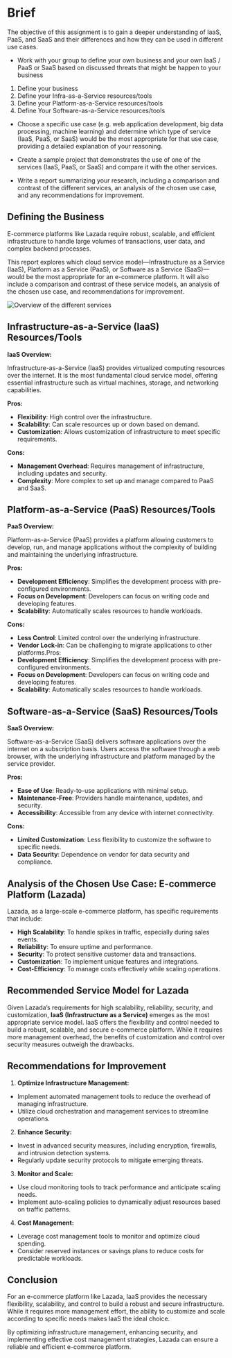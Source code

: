 # Brief

The objective of this assignment is to gain a deeper understanding of IaaS, PaaS, and SaaS and their differences and how they can be used in different use cases.

- Work with your group to define your own business and your own IaaS / PaaS or SaaS based on discussed threats that might be happen to your business

1. Define your business
2. Define your Infra-as-a-Service resources/tools
3. Define your Platform-as-a-Service resources/tools
4. Define Your Software-as-a-Service resources/tools

- Choose a specific use case (e.g. web application development, big data processing, machine learning) and determine which type of service (IaaS, PaaS, or SaaS) would be the most appropriate for that use case, providing a detailed explanation of your reasoning.

- Create a sample project that demonstrates the use of one of the services (IaaS, PaaS, or SaaS) and compare it with the other services.

- Write a report summarizing your research, including a comparison and contrast of the different services, an analysis of the chosen use case, and any recommendations for improvement.

## Defining the Business

E-commerce platforms like Lazada require robust, scalable, and efficient infrastructure to handle large volumes of transactions, user data, and complex backend processes. 

This report explores which cloud service model—Infrastructure as a Service (IaaS), Platform as a Service (PaaS), or Software as a Service (SaaS)—would be the most appropriate for an e-commerce platform. It will also include a comparison and contrast of these service models, an analysis of the chosen use case, and recommendations for improvement.

![Overview of the different services](https://hazelcast.com/wp-content/uploads/2021/12/infrastructure-as-a-service-iaas.png)

## Infrastructure-as-a-Service (IaaS) Resources/Tools

**IaaS Overview:**

Infrastructure-as-a-Service (IaaS) provides virtualized computing resources over the internet. It is the most fundamental cloud service model, offering essential infrastructure such as virtual machines, storage, and networking capabilities.

**Pros:**
- **Flexibility**: High control over the infrastructure.
- **Scalability**: Can scale resources up or down based on demand.
- **Customization**: Allows customization of infrastructure to meet specific requirements.

**Cons:**
- **Management Overhead**: Requires management of infrastructure, including updates and security.
- **Complexity**: More complex to set up and manage compared to PaaS and SaaS.

## Platform-as-a-Service (PaaS) Resources/Tools

**PaaS Overview:**

Platform-as-a-Service (PaaS) provides a platform allowing customers to develop, run, and manage applications without the complexity of building and maintaining the underlying infrastructure.

**Pros:**
- **Development Efficiency**: Simplifies the development process with pre-configured environments.
- **Focus on Development**: Developers can focus on writing code and developing features.
- **Scalability**: Automatically scales resources to handle workloads.

**Cons:**
- **Less Control**: Limited control over the underlying infrastructure.
- **Vendor Lock-in**: Can be challenging to migrate applications to other platforms.Pros:
- **Development Efficiency**: Simplifies the development process with pre-configured environments.
- **Focus on Development**: Developers can focus on writing code and developing features.
- **Scalability**: Automatically scales resources to handle workloads.


## Software-as-a-Service (SaaS) Resources/Tools

**SaaS Overview:**

Software-as-a-Service (SaaS) delivers software applications over the internet on a subscription basis. Users access the software through a web browser, with the underlying infrastructure and platform managed by the service provider.

**Pros:**
- **Ease of Use**: Ready-to-use applications with minimal setup.
- **Maintenance-Free**: Providers handle maintenance, updates, and security.
- **Accessibility**: Accessible from any device with internet connectivity.

**Cons:**
- **Limited Customization**: Less flexibility to customize the software to specific needs.
- **Data Security**: Dependence on vendor for data security and compliance.

## Analysis of the Chosen Use Case: E-commerce Platform (Lazada)
Lazada, as a large-scale e-commerce platform, has specific requirements that include:

- **High Scalability**: To handle spikes in traffic, especially during sales events.
- **Reliability**: To ensure uptime and performance.
- **Security**: To protect sensitive customer data and transactions.
- **Customization**: To implement unique features and integrations.
- **Cost-Efficiency**: To manage costs effectively while scaling operations.

## Recommended Service Model for Lazada
Given Lazada’s requirements for high scalability, reliability, security, and customization, **IaaS (Infrastructure as a Service)** emerges as the most appropriate service model. IaaS offers the flexibility and control needed to build a robust, scalable, and secure e-commerce platform. While it requires more management overhead, the benefits of customization and control over security measures outweigh the drawbacks.

## Recommendations for Improvement
1. **Optimize Infrastructure Management:**

- Implement automated management tools to reduce the overhead of managing infrastructure.
- Utilize cloud orchestration and management services to streamline operations.

2. **Enhance Security:**

- Invest in advanced security measures, including encryption, firewalls, and intrusion detection systems.
- Regularly update security protocols to mitigate emerging threats.

3. **Monitor and Scale:**

- Use cloud monitoring tools to track performance and anticipate scaling needs.
- Implement auto-scaling policies to dynamically adjust resources based on traffic patterns.

4. **Cost Management:**

- Leverage cost management tools to monitor and optimize cloud spending.
- Consider reserved instances or savings plans to reduce costs for predictable workloads.

## Conclusion
For an e-commerce platform like Lazada, IaaS provides the necessary flexibility, scalability, and control to build a robust and secure infrastructure. While it requires more management effort, the ability to customize and scale according to specific needs makes IaaS the ideal choice. 

By optimizing infrastructure management, enhancing security, and implementing effective cost management strategies, Lazada can ensure a reliable and efficient e-commerce platform.